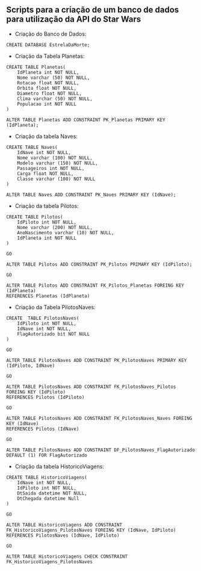 <h2>Scripts para a criação de um banco de dados para utilização da API do Star Wars</h2>

* Criação do Banco de Dados:

```shell script
CREATE DATABASE EstrelaDaMorte;
```
* Criação da Tabela Planetas: 

```shell script
CREATE TABLE Planetas(
	IdPlaneta int NOT NULL,
	Nome varchar (50) NOT NULL,
	Rotacao float NOT NULL,
	Orbita float NOT NULL,
	Diametro float NOT NULL,
	Clima varchar (50) NOT NULL,
	Populacao int NOT NULL
)
 
ALTER TABLE Planetas ADD CONSTRAINT PK_Planetas PRIMARY KEY (IdPlaneta);
```

* Criação da tabela Naves: 
```shell script
CREATE TABLE Naves(
	IdNave int NOT NULL,
	Nome varchar (100) NOT NULL,
	Modelo varchar (150) NOT NULL,
	Passageiros int NOT NULL,
	Carga float NOT NULL,
	Classe varchar (100) NOT NULL
)

ALTER TABLE Naves ADD CONSTRAINT PK_Naves PRIMARY KEY (IdNave);
```

* Criação da tabela Pilotos: 
```shell script
CREATE TABLE Pilotos(
	IdPiloto int NOT NULL,
	Nome varchar (200) NOT NULL,
	AnoNascimento varchar (10) NOT NULL,
	IdPlaneta int NOT NULL
)

GO

ALTER TABLE Pilotos ADD CONSTRAINT PK_Pilotos PRIMARY KEY (IdPiloto);

GO

ALTER TABLE Pilotos ADD CONSTRAINT FK_Pilotos_Planetas FOREING KEY (IdPlaneta)
REFERENCES Planetas (IdPlaneta)
```

* Criação da Tabela PilotosNaves: 
```shell script
CREATE  TABLE PilotosNaves(
	IdPiloto int NOT NULL,	
	IdNave int NOT NULL,
	FlagAutorizado bit NOT NULL
)

GO

ALTER TABLE PilotosNaves ADD CONSTRAINT PK_PilotosNaves PRIMARY KEY (IdPiloto, IdNave)

GO

ALTER TABLE PilotosNaves ADD CONSTRAINT FK_PilotosNaves_Pilotos FOREING KEY (IdPiloto)
REFERENCES Pilotos (IdPiloto)

GO

ALTER TABLE PilotosNaves ADD CONSTRAINT FK_PilotosNaves_Naves FOREING KEY (IdNave)
REFERENCES Pilotos (IdNave)

GO

ALTER TABLE PilotosNaves ADD CONSTRAINT DF_PilotosNaves_FlagAutorizado DEFAULT (1) FOR FlagAutorizado
```

* Criação da tabela HistoricoViagens: 
```shell script
CREATE TABLE HistoricoViagens(
	IdNave int NOT NULL,
	IdPiloto int NOT NULL,
	DtSaida datetime NOT NULL,
	DtChegada datetime Null
)

GO

ALTER TABLE HistoricoViagens ADD CONSTRAINT FK_HistoricoViagens_PilotosNaves FOREING KEY (IdNave, IdPiloto)
REFERENCES PilotosNaves (IdNave, IdPiloto)

GO

ALTER TABLE HistoricoViagens CHECK CONSTRAINT FK_HistoricoViagens_PilotosNaves
